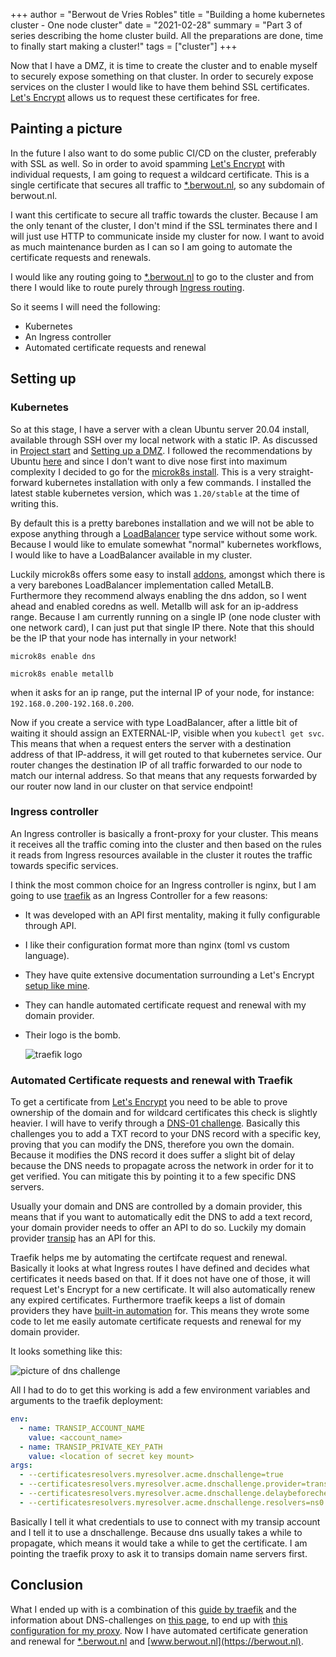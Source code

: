 +++
author = "Berwout de Vries Robles"
title = "Building a home kubernetes cluster - One node cluster"
date = "2021-02-28"
summary = "Part 3 of series describing the home cluster build. All the preparations are done, time to finally start making a cluster!"
tags = ["cluster"]
+++

Now that I have a DMZ, it is time to create the cluster and to enable myself to securely expose something on that cluster. In order to securely expose services on the cluster I would like to have them behind SSL certificates. [Let's Encrypt](https://letsencrypt.org) allows us to request these certificates for free. 

## Painting a picture
 In the future I also want to do some public CI/CD on the cluster, preferably with SSL as well. So in order to avoid spamming [Let's Encrypt](https://letsencrypt.org) with individual requests, I am going to request a wildcard certificate. This is a single certificate that secures all traffic to [*.berwout.nl](https://berwout.nl), so any subdomain of berwout.nl. 

I want this certificate to secure all traffic towards the cluster. Because I am the only tenant of the cluster, I don't mind if the SSL terminates there and I will just use HTTP to communicate inside my cluster for now. I want to avoid as much maintenance burden as I can so I am going to automate the certificate requests and renewals.

I would like any routing going to [*.berwout.nl](https://berwout.nl) to go to the cluster and from there I would like to route purely through [Ingress routing](https://kubernetes.io/docs/concepts/services-networking/ingress/).

So it seems I will need the following:
- Kubernetes
- An Ingress controller
- Automated certificate requests and renewal

## Setting up
### Kubernetes
So at this stage, I have a server with a clean Ubuntu server 20.04 install, available through SSH over my local network with a static IP. As discussed in [Project start](https://berwout.nl/blog/cluster1) and [Setting up a DMZ](https://berwout.nl/blog/cluster2). I followed the recommendations by Ubuntu [here](https://ubuntu.com/kubernetes/install) and since I don't want to dive nose first into maximum complexity I decided to go for the [microk8s install](https://ubuntu.com/kubernetes/install#single-node). This is a very straight-forward kubernetes installation with only a few commands. I installed the latest stable kubernetes version, which was `1.20/stable` at the time of writing this.

By default this is a pretty barebones installation and we will not be able to expose anything through a [LoadBalancer](https://kubernetes.io/docs/concepts/services-networking/service/#loadbalancer) type service without some work. Because I would like to emulate somewhat "normal" kubernetes workflows, I would like to have a LoadBalancer available in my cluster.

Luckily microk8s offers some easy to install [addons](https://microk8s.io/docs/addons), amongst which there is a very barebones LoadBalancer implementation called MetalLB. Furthermore they recommend always enabling the dns addon, so I went ahead and enabled coredns as well. Metallb will ask for an ip-address range. Because I am currently running on a single IP (one node cluster with one network card), I can just put that single IP there. Note that this should be the IP that your node has internally in your network!

`microk8s enable dns`

`microk8s enable metallb` 

when it asks for an ip range, put the internal IP of your node, for instance: `192.168.0.200-192.168.0.200`.

Now if you create a service with type LoadBalancer, after a little bit of waiting it should assign an EXTERNAL-IP, visible when you `kubectl get svc`. This means that when a request enters the server with a destination address of that IP-address, it will get routed to that kubernetes service. Our router changes the destination IP of all traffic forwarded to our node to match our internal address. So that means that any requests forwarded by our router now land in our cluster on that service endpoint!

### Ingress controller
An Ingress controller is basically a front-proxy for your cluster. This means it receives all the traffic coming into the cluster and then based on the rules it reads from Ingress resources available in the cluster it routes the traffic towards specific services. 

I think the most common choice for an Ingress controller is nginx, but I am going to use [traefik](https://traefik.io/) as an Ingress Controller for a few reasons:
- It was developed with an API first mentality, making it fully configurable through API.
- I like their configuration format more than nginx (toml vs custom language).
- They have quite extensive documentation surrounding a Let's Encrypt [setup like mine](https://doc.traefik.io/traefik/user-guides/crd-acme/).
- They can handle automated certificate request and renewal with my domain provider.
- Their logo is the bomb.
  
  ![traefik logo](https://d1q6f0aelx0por.cloudfront.net/product-logos/library-traefik-logo.png?)


### Automated Certificate requests and renewal with Traefik
To get a certificate from [Let's Encrypt](https://letsencrypt.org) you need to be able to prove ownership of the domain and for wildcard certificates this check is slightly heavier. I will have to verify through a [DNS-01 challenge](https://letsencrypt.org/docs/challenge-types/). Basically this challenges you to add a TXT record to your DNS record with a specific key, proving that you can modify the DNS, therefore you own the domain. Because it modifies the DNS record it does suffer a slight bit of delay because the DNS needs to propagate across the network in order for it to get verified. You can mitigate this by pointing it to a few specific DNS servers. 

Usually your domain and DNS are controlled by a domain provider, this means that if you want to automatically edit the DNS to add a text record, your domain provider needs to offer an API to do so. Luckily my domain provider [transip](https://www.transip.nl/) has an API for this. 

Traefik helps me by automating the certifcate request and renewal. Basically it looks at what Ingress routes I have defined and decides what certificates it needs based on that. If it does not have one of those, it will request Let's Encrypt for a new certificate. It will also automatically renew any expired certificates. Furthermore traefik keeps a list of domain providers they have [built-in automation](https://doc.traefik.io/traefik/https/acme/) for. This means they wrote some code to let me easily automate certificate requests and renewal for my domain provider. 

It looks something like this:

![picture of dns challenge](https://berwout.nl/img/dns_challenge.gif)

All I had to do to get this working is add a few environment variables and arguments to the traefik deployment:

```yaml
env:
  - name: TRANSIP_ACCOUNT_NAME
    value: <account_name>
  - name: TRANSIP_PRIVATE_KEY_PATH
    value: <location of secret key mount>
args:
  - --certificatesresolvers.myresolver.acme.dnschallenge=true
  - --certificatesresolvers.myresolver.acme.dnschallenge.provider=transip
  - --certificatesresolvers.myresolver.acme.dnschallenge.delaybeforecheck=0
  - --certificatesresolvers.myresolver.acme.dnschallenge.resolvers=ns0.transip.net,ns1.transip.nl,ns2.transip.eu,1.1.1.1,8.8.8.8
```

Basically I tell it what credentials to use to connect with my transip account and I tell it to use a dnschallenge. Because dns usually takes a while to propagate, which means it would take a while to get the certificate. I am pointing the traefik proxy to ask it to transips domain name servers first.

## Conclusion
What I ended up with is a combination of this [guide by traefik](https://doc.traefik.io/traefik/user-guides/crd-acme/) and the information about DNS-challenges on [this page](https://doc.traefik.io/traefik/https/acme/), to end up with [this configuration for my proxy](https://github.com/nrg500/cluster/blob/main/services/traefik/deployment.yaml). Now I have automated certificate generation and renewal for [*.berwout.nl](https://berwout.nl) and [www.berwout.nl](https://berwout.nl).








